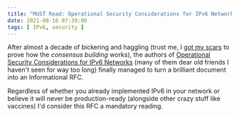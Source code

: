 ```yaml
---
title: "MUST Read: Operational Security Considerations for IPv6 Networks (RFC 9099)"
date: 2021-08-16 07:39:00
tags: [ IPv6, security ]
---
```

After almost a decade of bickering and haggling (trust me, I [got my scars](https://blog.ipspace.net/2015/02/rfc-7454-bgp-operations-and-security.html) to prove how the *consensus building* works), the authors of [Operational Security Considerations for IPv6 Networks](https://datatracker.ietf.org/doc/html/rfc9099) (many of them dear old friends I haven't seen for way too long) finally managed to turn a brilliant document into an Informational RFC. 

Regardless of whether you already implemented IPv6 in your network or believe it will never be production-ready (alongside other crazy stuff like vaccines) I'd consider this RFC a mandatory reading.
